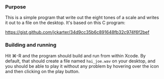 ### Purpose

This is a simple program that write out the eight tones of a scale and writes it out to a file on the desktop. It's based on this C program:

https://gist.github.com/jckarter/34d9cc35b6c891648fb32c974f6f2bef

### Building and running

Hit ⌘-R and the program should build and run from within Xcode. By default, that should create a file named `hai_joe.wav` on your desktop, and you should be able to play it without any problem by hovering over the icon and then clicking on the play button.